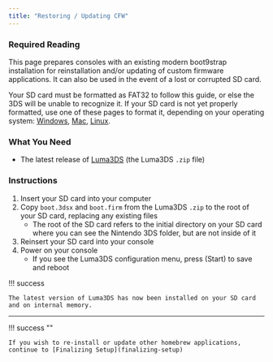 ```yaml
---
title: "Restoring / Updating CFW"
---
```


### Required Reading

This page prepares consoles with an existing modern boot9strap installation for reinstallation and/or updating of custom firmware applications. It can also be used in the event of a lost or corrupted SD card.

Your SD card must be formatted as FAT32 to follow this guide, or else the 3DS will be unable to recognize it. If your SD card is not yet properly formatted, use one of these pages to format it, depending on your operating system: [Windows](formatting-sd-(windows)), [Mac](formatting-sd-(mac)), [Linux](formatting-sd-(linux)).

### What You Need

* The latest release of [Luma3DS](https://github.com/LumaTeam/Luma3DS/releases/latest) (the Luma3DS `.zip` file)

### Instructions

1. Insert your SD card into your computer
1. Copy `boot.3dsx` and `boot.firm` from the Luma3DS `.zip` to the root of your SD card, replacing any existing files
    + The root of the SD card refers to the initial directory on your SD card where you can see the Nintendo 3DS folder, but are not inside of it
1. Reinsert your SD card into your console
1. Power on your console
    + If you see the Luma3DS configuration menu, press (Start) to save and reboot

!!! success

    The latest version of Luma3DS has now been installed on your SD card and on internal memory.

___

!!! success ""

    If you wish to re-install or update other homebrew applications, continue to [Finalizing Setup](finalizing-setup)
